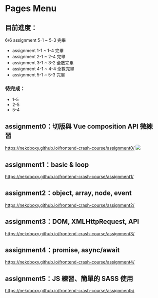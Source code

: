 # Pages Menu
## 目前進度：
6/6 assignment 5-1 ~ 5-3 完畢

* assignment 1-1 ~ 1-4 完畢
* assignment 2-1 ~ 2-4 完畢
* assignment 3-1 ~ 3-2 全數完畢
* assignment 4-1 ~ 4-4 全數完畢
* assignment 5-1 ~ 5-3 完畢

### 待完成：
* 1-5
* 2-5
* 5-4


## assignment0：切版與 Vue composition API 微練習
https://nekoboxy.github.io/frontend-crash-course/assignment0/
![](https://i.imgur.com/2RiteQh.jpg)

## assignment1：basic & loop
https://nekoboxy.github.io/frontend-crash-course/assignment1/

## assignment2：object, array, node, event
https://nekoboxy.github.io/frontend-crash-course/assignment2/

## assignment3：DOM, XMLHttpRequest, API
https://nekoboxy.github.io/frontend-crash-course/assignment3/

## assignment4：promise, async/await
https://nekoboxy.github.io/frontend-crash-course/assignment4/

## assignment5：JS 練習、簡單的 SASS 使用
https://nekoboxy.github.io/frontend-crash-course/assignment5/



